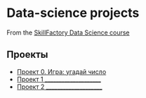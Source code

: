 # Data-science projects

From the [SkillFactory Data Science course](https://github.com/SiberianGit/Data-science)

## Проекты

* [Проект 0. Игра: угадай число](https://github.com/SiberianGit/Data-science/tree/main/project_1)
* [Проект 1 ____________________]() 
* [Проект 2 ____________________]()
